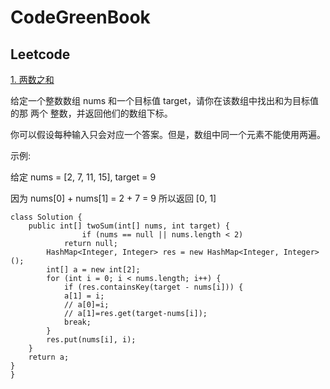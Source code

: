 # CodeGreenBook

## Leetcode

[1. 两数之和](https://leetcode-cn.com/problems/two-sum/)

给定一个整数数组 nums 和一个目标值 target，请你在该数组中找出和为目标值的那 两个 整数，并返回他们的数组下标。

你可以假设每种输入只会对应一个答案。但是，数组中同一个元素不能使用两遍。

 

示例:

给定 nums = [2, 7, 11, 15], target = 9

因为 nums[0] + nums[1] = 2 + 7 = 9
所以返回 [0, 1]



```
class Solution {
    public int[] twoSum(int[] nums, int target) {
        		if (nums == null || nums.length < 2)
			return null;
		HashMap<Integer, Integer> res = new HashMap<Integer, Integer>();
		int[] a = new int[2];
		for (int i = 0; i < nums.length; i++) {
			if (res.containsKey(target - nums[i])) {
			a[1] = i;
			// a[0]=i;
			// a[1]=res.get(target-nums[i]);
			break;
		}
		res.put(nums[i], i);
	}
	return a;
}
}
```







